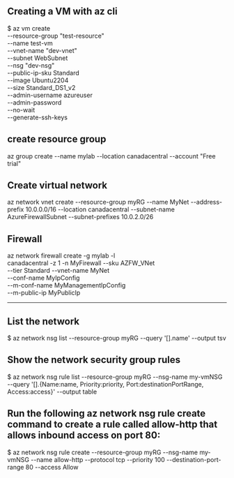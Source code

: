 ## Creating a VM with az cli
$ az vm create \
 --resource-group "test-resource" \
 --name test-vm \
 --vnet-name "dev-vnet" \
 --subnet WebSubnet \
 --nsg "dev-nsg" \
 --public-ip-sku Standard \
 --image Ubuntu2204 \
 --size Standard_DS1_v2 \
 --admin-username azureuser \
 --admin-password <password> \
 --no-wait \
 --generate-ssh-keys 
 

## create resource group 
az group create --name mylab --location canadacentral --account "Free trial"


## Create virtual network
az network vnet create --resource-group myRG --name MyNet --address-prefix 10.0.0.0/16 --location canadacentral --subnet-name AzureFirewallSubnet --subnet-prefixes 10.0.2.0/26



## Firewall
az network firewall create -g mylab -l \
canadacentral -z 1 -n MyFirewall --sku AZFW_VNet \
--tier Standard --vnet-name MyNet \
--conf-name MyIpConfig \
--m-conf-name MyManagementIpConfig \
--m-public-ip MyPublicIp

----------------------------------------------------
## List the network
$ az network nsg list --resource-group myRG --query '[].name' --output tsv

## Show the network security group rules
$ az network nsg rule list --resource-group myRG --nsg-name my-vmNSG --query '[].{Name:name, Priority:priority, Port:destinationPortRange, Access:access}' --output table

## Run the following az network nsg rule create command to create a rule called allow-http that allows inbound access on port 80:
$ az network nsg rule create --resource-group myRG --nsg-name my-vmNSG --name allow-http --protocol tcp --priority 100 --destination-port-range 80 --access Allow
